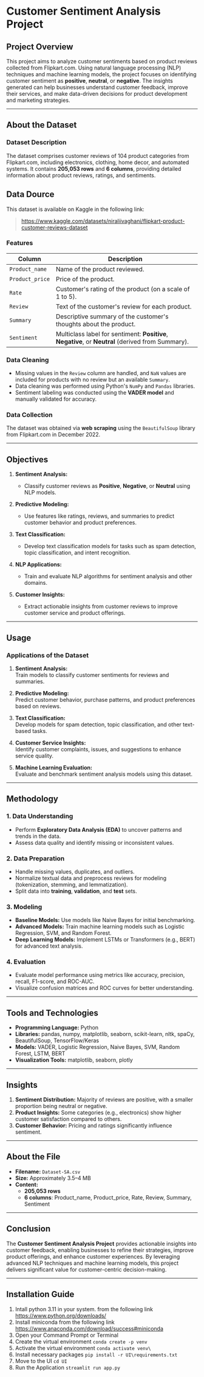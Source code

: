 # Customer Sentiment Analysis Project  

## Project Overview  
This project aims to analyze customer sentiments based on product reviews collected from Flipkart.com. Using natural language processing (NLP) techniques and machine learning models, the project focuses on identifying customer sentiment as **positive**, **neutral**, or **negative**. The insights generated can help businesses understand customer feedback, improve their services, and make data-driven decisions for product development and marketing strategies.

---

## About the Dataset  

### Dataset Description  
The dataset comprises customer reviews of 104 product categories from Flipkart.com, including electronics, clothing, home decor, and automated systems. It contains **205,053 rows** and **6 columns**, providing detailed information about product reviews, ratings, and sentiments.

## Data Dource

This dataset is available on Kaggle in the following link:
> https://www.kaggle.com/datasets/niraliivaghani/flipkart-product-customer-reviews-dataset

### Features  

| Column         | Description                                                                                     |
|-----------------|-------------------------------------------------------------------------------------------------|
| `Product_name` | Name of the product reviewed.                                                                   |
| `Product_price`| Price of the product.                                                                           |
| `Rate`         | Customer's rating of the product (on a scale of 1 to 5).                                        |
| `Review`       | Text of the customer's review for each product.                                                 |
| `Summary`      | Descriptive summary of the customer's thoughts about the product.                               |
| `Sentiment`    | Multiclass label for sentiment: **Positive**, **Negative**, or **Neutral** (derived from Summary). |

### Data Cleaning  
- Missing values in the `Review` column are handled, and `NaN` values are included for products with no review but an available `Summary`.  
- Data cleaning was performed using Python's `NumPy` and `Pandas` libraries.  
- Sentiment labeling was conducted using the **VADER model** and manually validated for accuracy.  

### Data Collection  
The dataset was obtained via **web scraping** using the `BeautifulSoup` library from Flipkart.com in December 2022.

---

## Objectives  

1. **Sentiment Analysis:**  
   - Classify customer reviews as **Positive**, **Negative**, or **Neutral** using NLP models.  

2. **Predictive Modeling:**  
   - Use features like ratings, reviews, and summaries to predict customer behavior and product preferences.  

3. **Text Classification:**  
   - Develop text classification models for tasks such as spam detection, topic classification, and intent recognition.  

4. **NLP Applications:**  
   - Train and evaluate NLP algorithms for sentiment analysis and other domains.  

5. **Customer Insights:**  
   - Extract actionable insights from customer reviews to improve customer service and product offerings.  

---

## Usage  

### Applications of the Dataset  
1. **Sentiment Analysis:**  
   Train models to classify customer sentiments for reviews and summaries.  

2. **Predictive Modeling:**  
   Predict customer behavior, purchase patterns, and product preferences based on reviews.  

3. **Text Classification:**  
   Develop models for spam detection, topic classification, and other text-based tasks.  

4. **Customer Service Insights:**  
   Identify customer complaints, issues, and suggestions to enhance service quality.  

5. **Machine Learning Evaluation:**  
   Evaluate and benchmark sentiment analysis models using this dataset.  

---

## Methodology  

### 1. **Data Understanding**  
   - Perform **Exploratory Data Analysis (EDA)** to uncover patterns and trends in the data.  
   - Assess data quality and identify missing or inconsistent values.  

### 2. **Data Preparation**  
   - Handle missing values, duplicates, and outliers.  
   - Normalize textual data and preprocess reviews for modeling (tokenization, stemming, and lemmatization).  
   - Split data into **training**, **validation**, and **test** sets.  

### 3. **Modeling**  
   - **Baseline Models:** Use models like Naive Bayes for initial benchmarking.  
   - **Advanced Models:** Train machine learning models such as Logistic Regression, SVM, and Random Forest.  
   - **Deep Learning Models:** Implement LSTMs or Transformers (e.g., BERT) for advanced text analysis.  

### 4. **Evaluation**  
   - Evaluate model performance using metrics like accuracy, precision, recall, F1-score, and ROC-AUC.  
   - Visualize confusion matrices and ROC curves for better understanding.  

---

## Tools and Technologies  

- **Programming Language:** Python  
- **Libraries:** pandas, numpy, matplotlib, seaborn, scikit-learn, nltk, spaCy, BeautifulSoup, TensorFlow/Keras  
- **Models:** VADER, Logistic Regression, Naive Bayes, SVM, Random Forest, LSTM, BERT  
- **Visualization Tools:** matplotlib, seaborn, plotly  

---

## Insights  

1. **Sentiment Distribution:** Majority of reviews are positive, with a smaller proportion being neutral or negative.  
2. **Product Insights:** Some categories (e.g., electronics) show higher customer satisfaction compared to others.  
3. **Customer Behavior:** Pricing and ratings significantly influence sentiment.  

---

## About the File  

- **Filename:** `Dataset-SA.csv`  
- **Size:** Approximately 3.5–4 MB  
- **Content:**  
   - **205,053 rows**  
   - **6 columns**: Product_name, Product_price, Rate, Review, Summary, Sentiment  

---

## Conclusion  

The **Customer Sentiment Analysis Project** provides actionable insights into customer feedback, enabling businesses to refine their strategies, improve product offerings, and enhance customer experiences. By leveraging advanced NLP techniques and machine learning models, this project delivers significant value for customer-centric decision-making.

---

## Installation Guide

1. Intall python 3.11 in your system. from the following link https://www.python.org/downloads/
2. Install miniconda from the following link https://www.anaconda.com/download/success#miniconda
3. Open your Command Prompt or Terminal
4. Create the virtual environment `conda create -p venv`
5. Activate the virtual environment `conda activate venv\`
6. Install necessary packages `pip install -r UI\requirements.txt`
7. Move to the UI `cd UI`
7. Run the Application `streamlit run app.py`